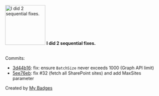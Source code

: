 <img src="https://my-badges.github.io/my-badges/fix-2.png" alt="I did 2 sequential fixes." title="I did 2 sequential fixes." width="128">
<strong>I did 2 sequential fixes.</strong>
<br><br>

Commits:

- <a href="https://github.com/n3rada/GraphRunner/commit/3d44b160aa4d3228125f46089128eb21eb26accc">3d44b16</a>: fix: ensure `BatchSize` never exceeds 1000 (Graph API limit)
- <a href="https://github.com/n3rada/GraphRunner/commit/5ee76eb96a32c397165da96816676b4d1f4cbc2e">5ee76eb</a>: fix #32 (fetch all SharePoint sites) and add MaxSites parameter


Created by <a href="https://github.com/my-badges/my-badges">My Badges</a>